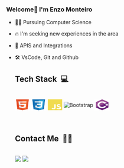 ### Welcome👋 I'm Enzo Monteiro


- 👨‍🎓 Pursuing Computer Science
- 🔥 I'm seeking new experiences in the area
- 🥇 APIS and Integrations
- 🛠 VsCode, Git and Github


  
  ## Tech Stack &nbsp;💻
  <div style="display: inline_block"><br/>
    <img align="center" alt="HTML" height="30" width="40" src="https://raw.githubusercontent.com/devicons/devicon/master/icons/html5/html5-original.svg">
    <img align="center" alt="CSS" height="30" width="40" src="https://raw.githubusercontent.com/devicons/devicon/master/icons/css3/css3-original.svg">
    <img align="center" alt="Js" height="30" width="40" src="https://raw.githubusercontent.com/devicons/devicon/master/icons/javascript/javascript-plain.svg">
    <img align="center" alt="Bootstrap" height="30" width="40" src="https://raw.githubusercontent.com/jmnote/z-icons/master/svg/bootstrap.svg">
    <img align="center" alt="C#" height="30" width="40" src="https://raw.githubusercontent.com/devicons/devicon/master/icons/csharp/csharp-original.svg">
  </div>
  <br/><br/>
  
  ## Contact Me &nbsp;🙋‍♂️
  <div style="display: inline_block"><br/>
      <a href = "mailto:enzovila.monteiro@gmail.com"><img src="https://img.shields.io/badge/-Gmail-%23333?style=for-the-badge&logo=gmail&logoColor=red"  target="_blank"></a>
  <a href="https://www.linkedin.com/in/enzovila/" target="_blank"><img src="https://img.shields.io/badge/-LinkedIn-%230077B5?style=for-the-badge&logo=linkedin&logoColor=white"></a>
  </div>
